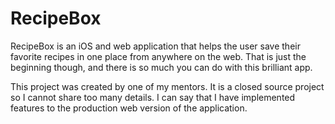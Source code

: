 # RecipeBox

RecipeBox is an iOS and web application that helps the user save their favorite recipes in one place from anywhere on the web. That is just the beginning though, and there is so much you can do with this brilliant app.

This project was created by one of my mentors. It is a closed source project so I cannot share too many details. I can say that I have implemented features to the production web version of the application. 

